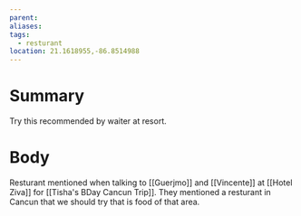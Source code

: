 ```yaml
---
parent: 
aliases: 
tags:
  - resturant
location: 21.1618955,-86.8514988
---
```

# Summary 
Try this recommended by waiter at resort.
# Body
Resturant mentioned when talking to [[Guerjmo]] and [[Vincente]] at [[Hotel Ziva]] for [[Tisha's BDay Cancun Trip]]. They mentioned a resturant in Cancun that we should try that is food of that area. 